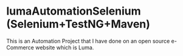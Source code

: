 # lumaAutomationSelenium (Selenium+TestNG+Maven)

This is an Automation Project that I have done on an open source e-Commerce website which is Luma.
